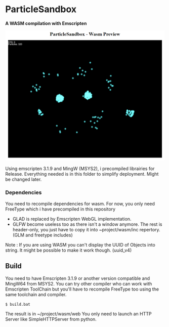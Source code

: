 # ParticleSandbox
**A WASM compilation with Emscripten**

![Preview ParticleSandbox](previewwasm.png)

Using emscripten 3.1.9 and MingW (MSYS2), i precompiled librairies for Release.
Everything needed is in this folder to simplify deployment. Might be changed later.

### Dependencies
You need to recompile dependencies for wasm. 
For now, you only need FreeType which i have precompiled in this repository
- GLAD is replaced by Emscripten WebGL implementation.
- GLFW become useless too as there isn't a window anymore.
The rest is header-only, you just have to copy it into ~project/wasm/inc repertory. (GLM and freetype includes)

Note : If you are using WASM you can't display the UUID of Objects into string. It might be possible to make it work though. (uuid_v4)

## Build

You need to have Emscripten 3.1.9 or another version compatible and MingW64 from MSYS2.
You can try other compiler who can work with Emscripten ToolChain but you'll have to recompile FreeType too using the same toolchain and compiler.
```
$ build.bat
```

The result is in ~/project/wasm/web
You only need to launch an HTTP Server like SimpleHTTPServer from python.